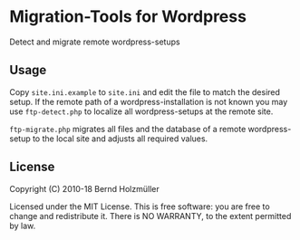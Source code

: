 # Migration-Tools for Wordpress
Detect and migrate remote wordpress-setups

## Usage
Copy `site.ini.example` to `site.ini` and edit the file to match the
desired setup. If the remote path of a wordpress-installation is not
known you may use `ftp-detect.php` to localize all wordpress-setups
at the remote site.

`ftp-migrate.php` migrates all files and the database of a remote
wordpress-setup to the local site and adjusts all required values.

## License
Copyright (C) 2010-18 Bernd Holzmüller

Licensed under the MIT License. This is free software: you are free
to change and redistribute it. There is NO WARRANTY, to the extent
permitted by law.

